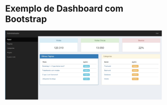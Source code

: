 # Exemplo de Dashboard com Bootstrap

![Dashboard](https://github.com/engmarcosalves/dashboard-com-bootstrap/blob/master/images/images.jpg "Exemplo do Dashboard gerado.")

